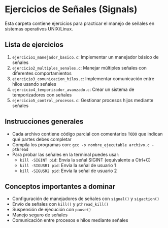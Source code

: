 # Ejercicios de Señales (Signals)

Esta carpeta contiene ejercicios para practicar el manejo de señales en sistemas operativos UNIX/Linux.

## Lista de ejercicios

1. `ejercicio1_manejador_basico.c`: Implementar un manejador básico de señales
2. `ejercicio2_multiples_senales.c`: Manejar múltiples señales con diferentes comportamientos
3. `ejercicio3_comunicacion_hilos.c`: Implementar comunicación entre hilos usando señales
4. `ejercicio4_temporizador_avanzado.c`: Crear un sistema de temporizadores con señales
5. `ejercicio5_control_procesos.c`: Gestionar procesos hijos mediante señales

## Instrucciones generales

- Cada archivo contiene código parcial con comentarios `TODO` que indican qué partes debes completar
- Compila los programas con: `gcc -o nombre_ejecutable archivo.c -pthread`
- Para probar las señales en la terminal puedes usar:
  - `kill -SIGINT pid`: Envía la señal SIGINT (equivalente a Ctrl+C)
  - `kill -SIGUSR1 pid`: Envía la señal de usuario 1
  - `kill -SIGUSR2 pid`: Envía la señal de usuario 2

## Conceptos importantes a dominar

- Configuración de manejadores de señales con `signal()` y `sigaction()`
- Envío de señales con `kill()` y `pthread_kill()`
- Suspensión de ejecución con `pause()`
- Manejo seguro de señales
- Comunicación entre procesos e hilos mediante señales
